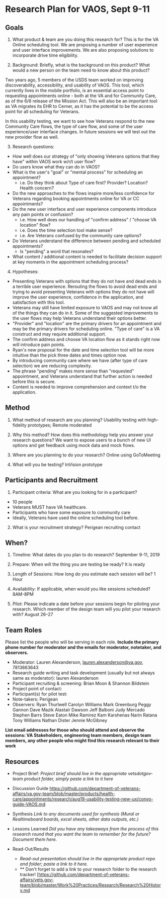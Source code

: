 # Research Plan for VAOS, Sept 9-11

## Goals

1. What product & team are you doing this research for? 
This is for the VA Online scheduling tool. We are proposing a number of user experience and user interface improvements. We are also proposing solutions to incorporate drive time eligibility. 

2. Background: Briefly, what is the background on this product? What would a new person on the team need to know about this product? 

Two years ago, 5 members of the USDS team worked on improving discoverability, accessibility, and usability of VAOS. This tool, which currently lives in the mobile portfolio, is an essential access point to requesting appointments online - both at the VA and for Community Care, as of the 6/6 release of the Mission Act. This will also be an important tool as VA migrates its EHR to Cerner, as it has the potential to be the access point for all scheduling for Veterans. 

In this usability testing, we want to see how Veterans respond to the new Community Care flows, the type of care flow, and some of the user experience/user interface changes. In future sessions we will test out the new provider flow as well. 

3. Research questions:  

- How well does our strategy of "only showing Veterans options that they have" within VAOS work w/r/t user flow? 
- Do users know what they can do in VAOS? 
- What is the user's "goal" or "mental process" for scheduling an appointment? 
  - i.e. Do they think about Type of care first? Provider? Location? Health concern?
- Do the new approaches to the flows inspire more/less confidence for Veterans regarding booking appointments online for VA or CC appointments? 
- Do the new user interface and user experience components introduce any pain points or confusion? 
  - i.e. How well does our handling of "confirm address" / "choose VA location" flow? 
  - i.e. Does the time selection tool make sense? 
  - i.e. Are Veterans confused by the community care options? 
- Do Veterans understand the difference between pending and scheduled appointments? 
  - Is "pending" a word that resonates? 
- What  content / additional content is needed to facilitate decision support at key moments in the appointment scheduling process? 

4. Hypotheses: 
-  Presenting Veterans with options that they do not have and dead ends is a terrible user experience. Rerouting the flows to avoid dead ends and trying to avoid presenting Veterans with options they do not have will improve the user experience, confidence in the application, and satisfaction with this tool. 
- Veterans may still have limited exposure to VAOS and may not know all of the things they can do in it. Some of the suggested improvements to the user flows may help Veterans understand their options better.
- "Provider" and "location" are the primary drivers for an appointment and may be the primary drivers for scheduling online. "Type of care" is a VA construct and may require additional support. 
- The confirm address and choose VA location flow as it stands right now will introduce pain points. 
- Ryan's new proposal for the date and time selection tool will be more intuitive than the pick three dates and times option now. 
- By introducing community care where we have (after type of care selection) we are reducing complexity.
- The phrase "pending" makes more sense than "requested" appointment, and Veterans understand that further action is needed before this is secure. 
- Content is needed to improve comprehension and context t/o the application. 



## Method

1. What method of research are you planning? 
Usability testing with high-fidelity prototypes; Remote moderated

2. Why this method? How does this methodology help you answer your research questions? 
We want to expose users to a bunch of new UI options and get feedback using mock data and mock flows. 

3. Where are you planning to do your research? 
Online using GoToMeeting

4. What will you be testing?
InVision prototype

## Participants and Recruitment

1. Participant criteria: What are you looking for in a participant?
- 10 people 
- Veterans MUST have VA healthcare.
- Participants who have some exposure to community care
- Ideally, Veterans have used the online scheduling tool before. 

2. What is your recruitment strategy? 
Perigean recruiting contact

## When? 

1. Timeline: What dates do you plan to do research? 
September 9-11, 2019

2. Prepare: When will the thing you are testing be ready? 
It is ready 

3. Length of Sessions: How long do you estimate each session will be? 
1 Hour

4. Availability: If applicable, when would you like sessions scheduled?
8AM-8PM



5. Pilot: Please indicate a date before your sessions begin for piloting your research. Which member of the design team will you pilot your research with? 
August 26–27


## Team Roles

Please list the people who will be serving in each role. **Include the primary phone number for moderator and the emails for moderator, notetaker, and observers.** 

- Moderator: Lauren Alexanderson, lauren.alexanderson@va.gov, 7813663643
- Research guide writing and task development (usually but not always same as moderator): lauren Alexanderson
- Participant recruiting & screening: Brian Moon & Shannon Bildstein
- Project point of contact: 
- Participant(s) for pilot test:
- Note-takers:
Perigean
- Observers:
Ryan Thurlwell
Carolyn Williams
Mark Greenburg
Peggy Gannon
Dave Mazik
Alastair Dawson
Jeff Balboni
Judy Mercado
Stephen Barrs
Steve Eaton
Mike Ramirez
Kam Karshenas
Narin Ratana 
Tony Williams
Nathan Dister 
Jennie McGibney 

**List email addresses for those who should attend and observe the sessions: VA Stakeholders, engineering team members, design team members, any other people who might find this research relevant to their work**

## Resources

- Project Brief: 
  *Project brief should live in the appropriate vetsdotgov-team product folder, simply paste a link to it here*
- Discussion Guide
https://github.com/department-of-veterans-affairs/va.gov-team/blob/master/products/health-care/appointments/research/aug19-usability-testing-new-ux/convo-guide-VAOS.md

- Synthesis
  *Link to any documents used for synthesis (Mural or Realtimeboard boards, excel sheets, other data outputs, etc.)* 
- Lessons Learned
  *Did you have any takeaways from the process of this research round that you want the team to remember for the future? Document them here.* 
- Read-Out/Results
  - *Read-out presentation should live in the appropriate product repo and folder; paste a link to it here.* 
  - ** Don't forget to add a link to your research folder to the research tracker! [https://github.com/department-of-veterans-affairs/vets.gov-team/blob/master/Work%20Practices/Research/Research%20History.md

